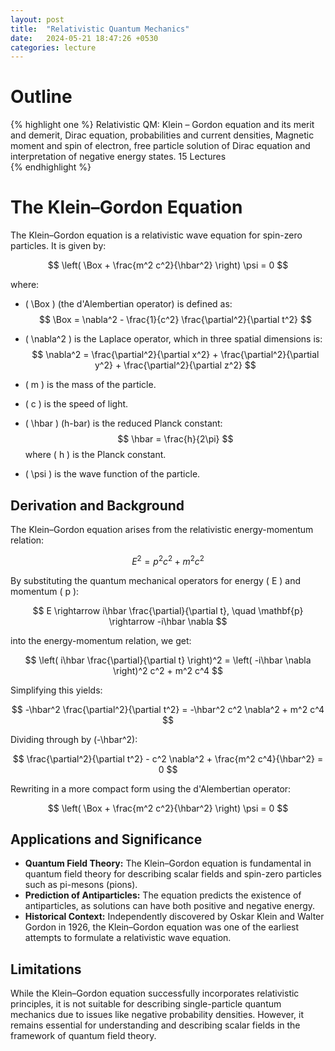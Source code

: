 ```yaml
---
layout: post
title:  "Relativistic Quantum Mechanics"
date:   2024-05-21 18:47:26 +0530
categories: lecture
---
```


# Outline
{% highlight one %}
Relativistic QM: Klein – Gordon equation and its merit and demerit, Dirac equation,
probabilities and current densities, Magnetic moment and spin of electron, free particle
solution of Dirac equation and interpretation of negative energy states. 15 Lectures  
{% endhighlight %}

# The Klein–Gordon Equation

The Klein–Gordon equation is a relativistic wave equation for spin-zero particles. It is given by:

$$ \left( \Box + \frac{m^2 c^2}{\hbar^2} \right) \psi = 0 $$

where:

- \( \Box \) (the d'Alembertian operator) is defined as:
  $$
  \Box = \nabla^2 - \frac{1}{c^2} \frac{\partial^2}{\partial t^2}
  $$

- \( \nabla^2 \) is the Laplace operator, which in three spatial dimensions is:
  $$
  \nabla^2 = \frac{\partial^2}{\partial x^2} + \frac{\partial^2}{\partial y^2} + \frac{\partial^2}{\partial z^2}
  $$

- \( m \) is the mass of the particle.
- \( c \) is the speed of light.
- \( \hbar \) (h-bar) is the reduced Planck constant:
  $$
  \hbar = \frac{h}{2\pi}
  $$
  where \( h \) is the Planck constant.
- \( \psi \) is the wave function of the particle.

## Derivation and Background

The Klein–Gordon equation arises from the relativistic energy-momentum relation:

$$
E^2 = p^2 c^2 + m^2 c^2
$$

By substituting the quantum mechanical operators for energy \( E \) and momentum \( p \):

$$
E \rightarrow i\hbar \frac{\partial}{\partial t}, \quad \mathbf{p} \rightarrow -i\hbar \nabla
$$

into the energy-momentum relation, we get:

$$
\left( i\hbar \frac{\partial}{\partial t} \right)^2 = \left( -i\hbar \nabla \right)^2 c^2 + m^2 c^4
$$

Simplifying this yields:

$$
-\hbar^2 \frac{\partial^2}{\partial t^2} = -\hbar^2 c^2 \nabla^2 + m^2 c^4
$$

Dividing through by \(-\hbar^2\):

$$
\frac{\partial^2}{\partial t^2} - c^2 \nabla^2 + \frac{m^2 c^4}{\hbar^2} = 0
$$

Rewriting in a more compact form using the d'Alembertian operator:

$$
\left( \Box + \frac{m^2 c^2}{\hbar^2} \right) \psi = 0
$$

## Applications and Significance

- **Quantum Field Theory:** The Klein–Gordon equation is fundamental in quantum field theory for describing scalar fields and spin-zero particles such as pi-mesons (pions).
- **Prediction of Antiparticles:** The equation predicts the existence of antiparticles, as solutions can have both positive and negative energy.
- **Historical Context:** Independently discovered by Oskar Klein and Walter Gordon in 1926, the Klein–Gordon equation was one of the earliest attempts to formulate a relativistic wave equation.

## Limitations

While the Klein–Gordon equation successfully incorporates relativistic principles, it is not suitable for describing single-particle quantum mechanics due to issues like negative probability densities. However, it remains essential for understanding and describing scalar fields in the framework of quantum field theory.

